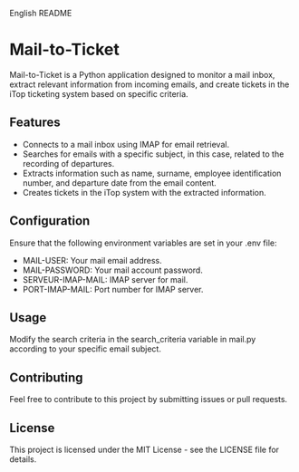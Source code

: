 English README
# Mail-to-Ticket
Mail-to-Ticket is a Python application designed to monitor a mail inbox, extract relevant information from incoming emails, and create tickets in the iTop ticketing system based on specific criteria.

## Features
- Connects to a mail inbox using IMAP for email retrieval.
- Searches for emails with a specific subject, in this case, related to the recording of departures.
- Extracts information such as name, surname, employee identification number, and departure date from the email content.
- Creates tickets in the iTop system with the extracted information.

## Configuration
Ensure that the following environment variables are set in your .env file:

- MAIL-USER: Your mail email address.
- MAIL-PASSWORD: Your mail account password.
- SERVEUR-IMAP-MAIL: IMAP server for mail.
- PORT-IMAP-MAIL: Port number for IMAP server.

## Usage
Modify the search criteria in the search_criteria variable in mail.py according to your specific email subject.

## Contributing
Feel free to contribute to this project by submitting issues or pull requests.

## License
This project is licensed under the MIT License - see the LICENSE file for details.
